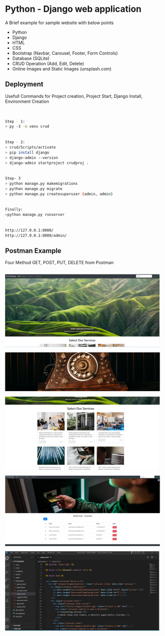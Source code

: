 
# Python - Django web application

A Brief example for sample website with below points

- Python
- Django
- HTML
- CSS
- Bootstrap (Navbar, Carousel, Footer, Form Controls)
- Database (SQLite)
- CRUD Operation (Add, Edit, Delete)
- Online Images and Static Images (unsplash.com)












## Deployment

Usefull Commands for Project creation, Project Start, Django Install, Environment Creation

```bash
  

Step - 1:
> py -3 -m venv crud


Step - 2:
> crud/Scripts/activate 
> pip install django
> django-admin --version
> django-admin startproject crudproj .


Step- 3
> python manage.py makemigrations
> python manage.py migrate
> python manage.py createsuperuser (admin, admin)


Finally:
>python manage.py runserver


http://127.0.0.1:8000/
http://127.0.0.1:8000/admin/

```


## Postman Example

Four Method GET, POST, PUT, DELETE from Postman


## 

![App Screenshot](https://github.com/raghunathbhandari/Django-full-website/blob/main/static/images/hometop.png?raw=true)


![App Screenshot](https://github.com/raghunathbhandari/Django-full-website/blob/main/static/images/contact.jpg?raw=true)


![App Screenshot](https://github.com/raghunathbhandari/Django-full-website/blob/main/static/images/homebuttom.png?raw=true)


![App Screenshot](https://github.com/raghunathbhandari/Django-full-website/blob/main/static/images/user.png?raw=true)


![App Screenshot](https://github.com/raghunathbhandari/Django-full-website/blob/main/static/images/source.png?raw=true)

